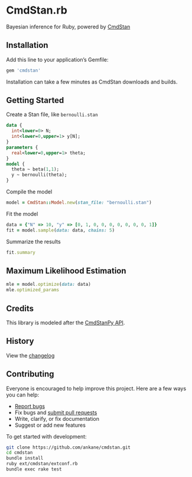 # CmdStan.rb

Bayesian inference for Ruby, powered by [CmdStan](https://github.com/stan-dev/cmdstan)

## Installation

Add this line to your application’s Gemfile:

```ruby
gem 'cmdstan'
```

Installation can take a few minutes as CmdStan downloads and builds.

## Getting Started

Create a Stan file, like `bernoulli.stan`

```stan
data {
  int<lower=0> N;
  int<lower=0,upper=1> y[N];
}
parameters {
  real<lower=0,upper=1> theta;
}
model {
  theta ~ beta(1,1);
  y ~ bernoulli(theta);
}
```

Compile the model

```ruby
model = CmdStan::Model.new(stan_file: "bernoulli.stan")
```

Fit the model

```ruby
data = {"N" => 10, "y" => [0, 1, 0, 0, 0, 0, 0, 0, 0, 1]}
fit = model.sample(data: data, chains: 5)
```

Summarize the results

```ruby
fit.summary
```

## Maximum Likelihood Estimation

```ruby
mle = model.optimize(data: data)
mle.optimized_params
```

## Credits

This library is modeled after the [CmdStanPy API](https://github.com/stan-dev/cmdstanpy).

## History

View the [changelog](https://github.com/ankane/cmdstan/blob/master/CHANGELOG.md)

## Contributing

Everyone is encouraged to help improve this project. Here are a few ways you can help:

- [Report bugs](https://github.com/ankane/cmdstan/issues)
- Fix bugs and [submit pull requests](https://github.com/ankane/cmdstan/pulls)
- Write, clarify, or fix documentation
- Suggest or add new features

To get started with development:

```sh
git clone https://github.com/ankane/cmdstan.git
cd cmdstan
bundle install
ruby ext/cmdstan/extconf.rb
bundle exec rake test
```
